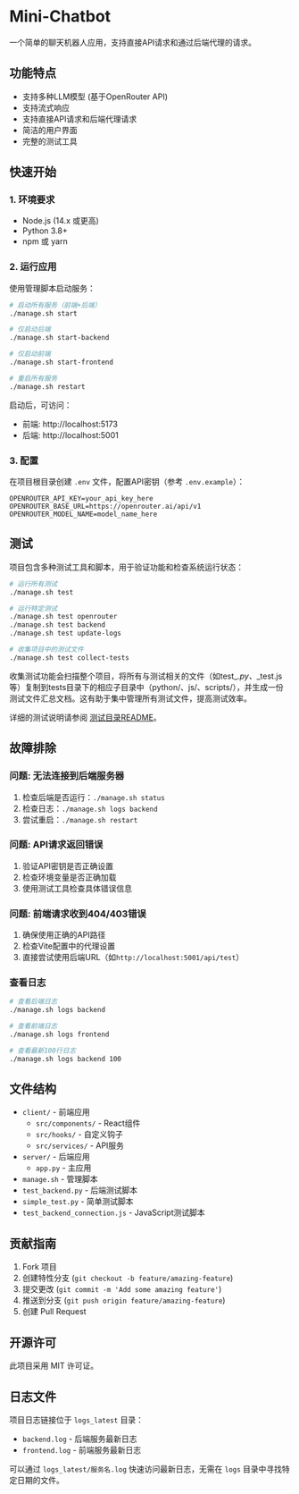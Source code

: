 # Mini-Chatbot

一个简单的聊天机器人应用，支持直接API请求和通过后端代理的请求。

## 功能特点

- 支持多种LLM模型 (基于OpenRouter API)
- 支持流式响应
- 支持直接API请求和后端代理请求
- 简洁的用户界面
- 完整的测试工具

## 快速开始

### 1. 环境要求

- Node.js (14.x 或更高)
- Python 3.8+ 
- npm 或 yarn

### 2. 运行应用

使用管理脚本启动服务：

```bash
# 启动所有服务（前端+后端）
./manage.sh start

# 仅启动后端
./manage.sh start-backend

# 仅启动前端
./manage.sh start-frontend

# 重启所有服务
./manage.sh restart
```

启动后，可访问：
- 前端: http://localhost:5173
- 后端: http://localhost:5001

### 3. 配置

在项目根目录创建 `.env` 文件，配置API密钥（参考 `.env.example`）：

```
OPENROUTER_API_KEY=your_api_key_here
OPENROUTER_BASE_URL=https://openrouter.ai/api/v1
OPENROUTER_MODEL_NAME=model_name_here
```

## 测试

项目包含多种测试工具和脚本，用于验证功能和检查系统运行状态：

```bash
# 运行所有测试
./manage.sh test

# 运行特定测试
./manage.sh test openrouter
./manage.sh test backend
./manage.sh test update-logs

# 收集项目中的测试文件
./manage.sh test collect-tests
```

收集测试功能会扫描整个项目，将所有与测试相关的文件（如test_*.py、*_test.js等）复制到tests目录下的相应子目录中（python/、js/、scripts/），并生成一份测试文件汇总文档。这有助于集中管理所有测试文件，提高测试效率。

详细的测试说明请参阅 [测试目录README](./tests/README.md)。

## 故障排除

### 问题: 无法连接到后端服务器

1. 检查后端是否运行：`./manage.sh status`
2. 检查日志：`./manage.sh logs backend`
3. 尝试重启：`./manage.sh restart`

### 问题: API请求返回错误

1. 验证API密钥是否正确设置
2. 检查环境变量是否正确加载
3. 使用测试工具检查具体错误信息

### 问题: 前端请求收到404/403错误

1. 确保使用正确的API路径
2. 检查Vite配置中的代理设置
3. 直接尝试使用后端URL（如`http://localhost:5001/api/test`）

### 查看日志

```bash
# 查看后端日志
./manage.sh logs backend

# 查看前端日志
./manage.sh logs frontend

# 查看最新100行日志
./manage.sh logs backend 100
```

## 文件结构

- `client/` - 前端应用
  - `src/components/` - React组件
  - `src/hooks/` - 自定义钩子
  - `src/services/` - API服务
- `server/` - 后端应用
  - `app.py` - 主应用
- `manage.sh` - 管理脚本
- `test_backend.py` - 后端测试脚本
- `simple_test.py` - 简单测试脚本
- `test_backend_connection.js` - JavaScript测试脚本

## 贡献指南

1. Fork 项目
2. 创建特性分支 (`git checkout -b feature/amazing-feature`)
3. 提交更改 (`git commit -m 'Add some amazing feature'`)
4. 推送到分支 (`git push origin feature/amazing-feature`)
5. 创建 Pull Request

## 开源许可

此项目采用 MIT 许可证。
## 日志文件

项目日志链接位于 `logs_latest` 目录：

- `backend.log` - 后端服务最新日志
- `frontend.log` - 前端服务最新日志

可以通过 `logs_latest/服务名.log` 快速访问最新日志，无需在 `logs` 目录中寻找特定日期的文件。

